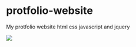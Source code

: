 # protfolio-website
My protfolio website
html css javascript and jquery

![](./assets/image/Screenshot1png)
